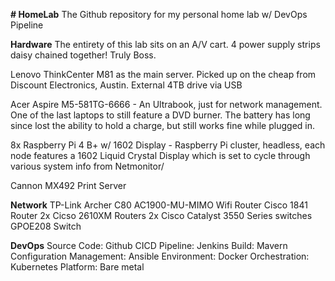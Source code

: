 **# HomeLab**
The Github repository for my personal home lab w/ DevOps Pipeline

**Hardware**
The entirety of this lab sits on an A/V cart. 4 power supply strips daisy chained together! Truly Boss.

Lenovo ThinkCenter M81 as the main server. Picked up on the cheap from Discount Electronics, Austin. External 4TB drive via USB

Acer Aspire M5-581TG-6666 - An Ultrabook, just for network management. One of the last laptops to still feature a DVD burner. The battery has long since lost the ability to hold a charge, but still works fine while plugged in. 

8x Raspberry Pi 4 B+ w/ 1602 Display - Raspberry Pi cluster, headless, each node features a 1602 Liquid Crystal Display which is set to cycle through various system info from Netmonitor/

Cannon MX492 Print Server

**Network**
TP-Link Archer C80 AC1900-MU-MIMO Wifi Router 
Cisco 1841 Router
2x Cicso 2610XM Routers
2x Cisco Catalyst 3550 Series switches
GPOE208 Switch

**DevOps**
Source Code: Github
CICD Pipeline: Jenkins
Build: Mavern
Configuration Management: Ansible
Environment: Docker
Orchestration: Kubernetes
Platform: Bare metal
